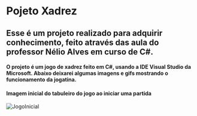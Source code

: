 # Pojeto Xadrez
## Esse é um projeto realizado para adquirir conhecimento, feito através das aula do professor Nélio Alves em curso de C#. 

#### O projeto é um jogo de xadrez feito em C#, usando a IDE Visual Studio da Microsoft. Abaixo deixarei algumas imagens e gifs mostrando o funcionamento da jogatina.

<div>
  <h4> Imagem inicial do tabuleiro do jogo ao iniciar uma partida</h4>
  <div>
    <img align="center" alt="JogoInicial" src="https://cdn.discordapp.com/attachments/758866002968182795/925547231040401418/JogoInicial.png"
  </div>
</div>
